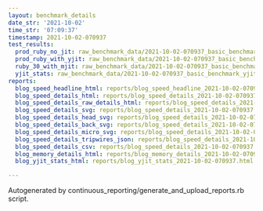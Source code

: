 ```yaml
---
layout: benchmark_details
date_str: '2021-10-02'
time_str: '07:09:37'
timestamp: 2021-10-02-070937
test_results:
  prod_ruby_no_jit: raw_benchmark_data/2021-10-02-070937_basic_benchmark_prod_ruby_no_jit.json
  prod_ruby_with_yjit: raw_benchmark_data/2021-10-02-070937_basic_benchmark_prod_ruby_with_yjit.json
  ruby_30_with_mjit: raw_benchmark_data/2021-10-02-070937_basic_benchmark_ruby_30_with_mjit.json
  yjit_stats: raw_benchmark_data/2021-10-02-070937_basic_benchmark_yjit_stats.json
reports:
  blog_speed_headline_html: reports/blog_speed_headline_2021-10-02-070937.html
  blog_speed_details_html: reports/blog_speed_details_2021-10-02-070937.html
  blog_speed_details_raw_details_html: reports/blog_speed_details_2021-10-02-070937.raw_details.html
  blog_speed_details_svg: reports/blog_speed_details_2021-10-02-070937.svg
  blog_speed_details_head_svg: reports/blog_speed_details_2021-10-02-070937.head.svg
  blog_speed_details_back_svg: reports/blog_speed_details_2021-10-02-070937.back.svg
  blog_speed_details_micro_svg: reports/blog_speed_details_2021-10-02-070937.micro.svg
  blog_speed_details_tripwires_json: reports/blog_speed_details_2021-10-02-070937.tripwires.json
  blog_speed_details_csv: reports/blog_speed_details_2021-10-02-070937.csv
  blog_memory_details_html: reports/blog_memory_details_2021-10-02-070937.html
  blog_yjit_stats_html: reports/blog_yjit_stats_2021-10-02-070937.html

---
```

Autogenerated by continuous_reporting/generate_and_upload_reports.rb script.
